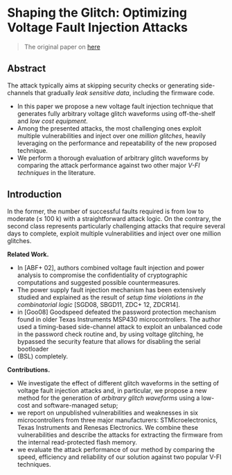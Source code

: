 # Shaping the Glitch: Optimizing Voltage Fault Injection Attacks

> The original paper on [here](./paper/Shaping%20the%20Glitch_%20Optimizing%20Voltage%20Fault%20Injection%20Attacks.pdf)

## Abstract

The attack typically aims at skipping security checks or generating side-channels that gradually _leak sensitive data_, including the firmware code.

- In this paper we propose a new voltage fault injection technique that generates fully arbitrary voltage glitch waveforms using off-the-shelf and _low cost equipment_.
- Among the presented attacks, the most challenging ones exploit multiple vulnerabilities and inject over one _million glitches_, heavily leveraging on the performance and repeatability of the new proposed technique.
- We perform a thorough evaluation of arbitrary glitch waveforms by comparing the attack performance against two other major _V-FI techniques_ in the literature.

## Introduction

In the former, the number of successful faults required is from low to moderate (≤ 100 k) with a straightforward attack logic. On the contrary, the second class represents particularly challenging attacks that require several days to complete, exploit multiple vulnerabilities and inject over one million glitches.

**Related Work.**

- In [ABF+ 02], authors combined voltage fault injection and power analysis to compromise the confidentiality of cryptographic computations and suggested possible countermeasures.
- The power supply fault injection mechanism has been extensively studied and explained as the result of _setup time violations in the combinatorial logic_ [SGD08, SBGD11, ZDC+ 12, ZDCR14].
- in [Goo08] Goodspeed defeated the password protection mechanism found in older Texas Instruments MSP430 microcontrollers. The author used a timing-based side-channel attack to exploit an unbalanced code in the password check routine and, by using voltage glitching, he bypassed the security feature that allows for disabling the serial bootloader
- (BSL) completely.

**Contributions.**

- We investigate the effect of different glitch waveforms in the setting of voltage fault injection attacks and, in particular, we propose a new method for the generation of _arbitrary glitch waveforms_ using a low-cost and software-managed setup;
- we report on unpublished vulnerabilities and weaknesses in six microcontrollers from three major manufacturers: STMicroelectronics, Texas Instruments and Renesas Electronics. We combine these vulnerabilities and describe the attacks for extracting the firmware from the internal read-protected flash memory.
- we evaluate the attack performance of our method by comparing the speed, efficiency and reliability of our solution against two popular V-FI techniques.
